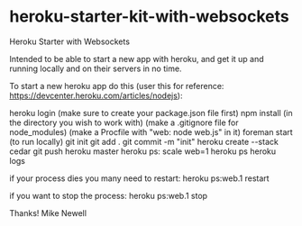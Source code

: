 heroku-starter-kit-with-websockets
==================================

Heroku Starter with Websockets

Intended to be able to start a new app with heroku, and get it up and running locally and on their servers in no time.

To start a new heroku app do this (user this for reference: https://devcenter.heroku.com/articles/nodejs):

heroku login
(make sure to create your package.json file first)
npm install (in the directory you wish to work with)
(make a .gitignore file for node_modules)
(make a Procfile with "web: node web.js" in it)
foreman start (to run locally)
git init
git add .
git commit -m "init"
heroku create --stack cedar
git push heroku master
heroku ps: scale web=1
heroku ps
heroku logs

if your process dies you many need to restart:
heroku ps:web.1 restart

if you want to stop the process:
heroku ps:web.1 stop

Thanks!
Mike Newell
